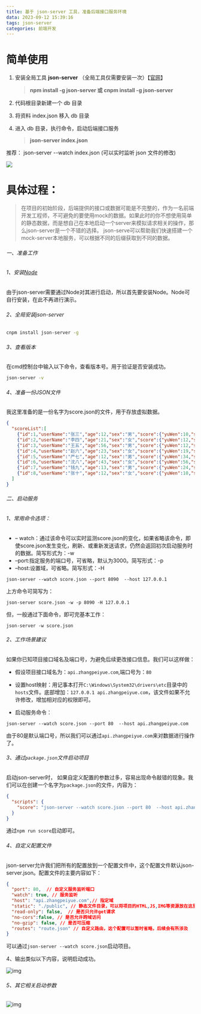 ```yaml
---
title: 基于 json-server 工具，准备后端接口服务环境
data: 2023-09-12 15:39:16
tags: json-server
categories: 前端开发
---
```


# 简单使用

1. 安装全局工具  **json-server** （全局工具仅需要安装一次）【[官网](https://www.npmjs.com/package/json-server)】 

   > **npm install -g json-server 或 cnpm install -g json-server**

2. 代码根目录新建一个 db 目录 

3. 将资料 index.json 移入 db 目录 

4. 进入 db 目录，执行命令，启动后端接口服务

   > **json-server index.json**

推荐： json-server --watch index.json (可以实时监听 json 文件的修改)

![](https://cdn.jsdelivr.net/gh/dont-sleep-so-late/CDN/images/20230912154329.png)

# 具体过程：

> 在项目的初始阶段，后端提供的接口或数据可能是不完整的，作为一名前端开发工程师，不可避免的要使用mock的数据。如果此时的你不想使用简单的静态数据，而是想自己在本地启动一个server来模拟请求相关的操作，那么json-server是一个不错的选择。
> json-serve可以帮助我们快速搭建一个mock-server本地服务，可以根据不同的后缀获取到不同的数据。

###### 一、准备工作

###### 1、安装[Node](https://so.csdn.net/so/search?q=Node&spm=1001.2101.3001.7020)

由于json-server需要通过Node对其进行启动，所以首先要安装Node。Node可自行安装，在此不再进行演示。

###### 2、全局安装json-server

```bash
cnpm install json-server -g
```

###### 3、查看版本

在cmd控制台中输入以下命令，查看版本号。用于验证是否安装成功。

```bash
json-server -v
```

###### 4、准备一份JSON文件

我这里准备的是一份名字为score.json的文件，用于存放虚拟数据。

```json
{
  "scoreList":[
    {"id":1,"userName":"张三","age":12,"sex":"男","score":{"yuWen":10,"shuXue":20,"yingYu":30}},
    {"id":2,"userName":"李四","age":21,"sex":"女","score":{"yuWen":12,"shuXue":45,"yingYu":37}},
    {"id":3,"userName":"王五","age":56,"sex":"男","score":{"yuWen":12,"shuXue":20,"yingYu":30}},
    {"id":4,"userName":"赵六","age":23,"sex":"女","score":{"yuWen":19,"shuXue":21,"yingYu":65}},
    {"id":5,"userName":"严七","age":12,"sex":"男","score":{"yuWen":34,"shuXue":67,"yingYu":43}},
    {"id":6,"userName":"沈八","age":43,"sex":"女","score":{"yuWen":56,"shuXue":76,"yingYu":30}},
    {"id":7,"userName":"钱九","age":13,"sex":"男","score":{"yuWen":24,"shuXue":89,"yingYu":30}},
    {"id":8,"userName":"张十","age":12,"sex":"女","score":{"yuWen":10,"shuXue":54,"yingYu":31}}
  ]
}
```

###### 二、启动服务

###### 1、常用命令选项：

- – watch：通过该命令可以实时监测score.json的变化，如果省略该命令，即使score.json发生变化，刷新、或重新发送请求，仍然会返回初次启动服务时的数据。简写形式为：-w
- –port:指定服务的端口号，可省略，默认为3000。简写形式：-p
- –host:设置域，可省略。简写形式：-H

```
json-server --watch score.json --port 8090  --host 127.0.0.1
```

上方命令可简写为：

```
json-server score.json -w -p 8090 -H 127.0.0.1
```

但，一般通过下面命令，即可完基本工作：

```
json-server -w score.json
```

###### 2、工作场景建议

如果你已知项目接口域名及端口号，为避免后续更改接口信息。我们可以这样做：

- 假设项目接口域名为：`api.zhangpeiyue.com`,端口号为：`80`
- 设置host映射：用记事本打开`C:\Windows\System32\drivers\etc`目录中的`hosts`文件。底部增加：`127.0.0.1 api.zhangpeiyue.com`，该文件如果不允许修改，增加相对应的权限即可。

- 启动服务命令：

```
json-server --watch score.json --port 80  --host api.zhangpeiyue.com
```

由于80是默认端口号，所以我们可以通过`api.zhangpeiyue.com`来对数据进行操作了。

###### 3、通过`package.json`文件启动项目

启动json-server时， 如果自定义配置的参数过多，容易出现命令敲错的现象。我们可以在创建一个名字为`package.json`的文件，内容为：

```json
{
  "scripts": {
    "score": "json-server --watch score.json --port 80  --host api.zhangpeiyue.com"
  }
}
```

通过`npm run score`启动即可。

###### 4、自定义配置文件

json-server允许我们把所有的配置放到一个配置文件中，这个配置文件默认json-server.json。配置文件的主要内容如下：

```json
{
  "port": 80,  // 自定义服务监听端口
  "watch": true, // 服务监听
  "host": "api.zhangpeiyue.com",// 指定域
  "static": "./public", // 静态文件目录，可以将项目的HTML,JS,IMG等资源放在这里
  "read-only": false,  // 是否只允许get请求
  "no-cors":false, // 是否允许跨域访问
  "no-gzip": false, // 是否可压缩
  "routes": "route.json" // 自定义路由，这个配置可以暂时省略，后续会有所涉及
}
```

可以通过`json-server --watch score.json`启动项目。

4、输出类似以下内容，说明启动成功。

![img](https://imgconvert.csdnimg.cn/aHR0cHM6Ly91cGxvYWQtaW1hZ2VzLmppYW5zaHUuaW8vdXBsb2FkX2ltYWdlcy8xMjAxNTk3MC0wMmYxMDgwMDI1OTIxNjgzLnBuZw?x-oss-process=image/format,png)

###### 5、其它相关启动参数

![img](https://imgconvert.csdnimg.cn/aHR0cHM6Ly91cGxvYWQtaW1hZ2VzLmppYW5zaHUuaW8vdXBsb2FkX2ltYWdlcy8xMjAxNTk3MC1lODk1MDc0ZjdlMTU2NWU1LnBuZw?x-oss-process=image/format,png)